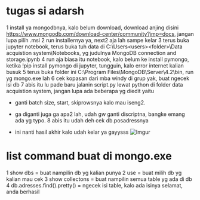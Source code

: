 # tugas si adarsh
1 install ya mongodbnya, kalo belum download, download anjing disini https://www.mongodb.com/download-center/community?jmp=docs, jangan lupa pilih .msi
2 run installernya ya, next2 aja lah sampe kelar
3 terus buka jupyter notebook, terus buka tuh data di C:\Users\<users>\<folder>\Data acquistion system\Notebooks, yg judulnya MongoDB connection and storage.ipynb
4 run aja biasa itu notebook, kalo belum ke install pymongo, ketika !pip install pymongo di jupyter, tungguin, kalo error internet kalian busuk
5 terus buka folder ini C:\Program Files\MongoDB\Server\4.2\bin, run yg mongo.exe lah
6 cek kopasan dari mba windy di grup yak, buat ngecek isi db
7 abis itu lu pade baru jalanin script.py lewat python di folder data acquistion system, jangan lupa ada beberapa yg diedit yaitu
 * ganti batch size, start, skiprowsnya kalo mau iseng2.
 * ga diganti juga ga apa2 lah, udah gw ganti discriptna, bangke emang ada yg typo.
8 abis itu udah deh cek db.posadressnya

* ini nanti hasil akhir kalo udah kelar ya gayysss
![Imgur](http://i.imgur.com/0n6Gw1g.png)

# list command buat di mongo.exe
1 show dbs = buat nampilin db yg kalian punya
2 use <nama db> = buat milih db yg kalian mau cek
3 show collectons = buat nampilin semua table yg ada di db
4 db.adresses.find().pretty() = ngecek isi table, kalo ada isinya selamat, anda berhasil
